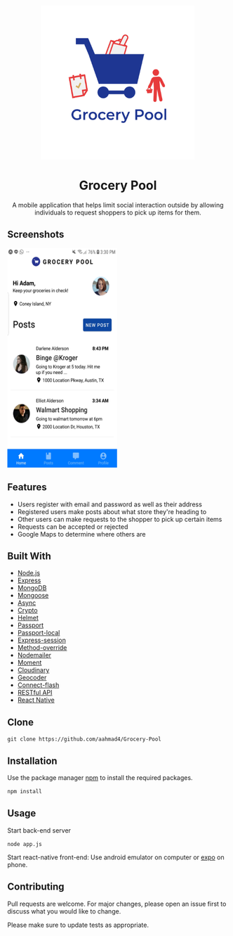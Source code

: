 <p align="center"> 
  <img src="logo.png" align="" alt="Logo" height="350px" width="350px">
</p>
 
<h1 align="center">Grocery Pool</h1> 

<p align="center">
A mobile application that helps limit social interaction outside by allowing individuals to request shoppers to pick up items for them.
</p>

## Screenshots

<img src="grocery_pool_feed.jpg" height="500px" width="250px">

## Features 

* Users register with email and password as well as their address
* Registered users make posts about what store they're heading to
* Other users can make requests to the shopper to pick up certain items
* Requests can be accepted or rejected
* Google Maps to determine where others are

## Built With

* [Node.js](https://nodejs.org/)
* [Express](https://expressjs.com/)
* [MongoDB](https://www.mongodb.com/)
* [Mongoose](http://mongoosejs.com/)
* [Async](http://caolan.github.io/async/)
* [Crypto](https://nodejs.org/api/crypto.html#crypto_crypto)
* [Helmet](https://helmetjs.github.io/)
* [Passport](http://www.passportjs.org/)
* [Passport-local](https://github.com/jaredhanson/passport-local#passport-local)
* [Express-session](https://github.com/expressjs/session#express-session)
* [Method-override](https://github.com/expressjs/method-override#method-override)
* [Nodemailer](https://nodemailer.com/about/)
* [Moment](https://momentjs.com/)
* [Cloudinary](https://cloudinary.com/)
* [Geocoder](https://github.com/wyattdanger/geocoder#geocoder)
* [Connect-flash](https://github.com/jaredhanson/connect-flash#connect-flash)
* [RESTful API](https://restfulapi.net/)
* [React Native](https://reactnative.dev/)

## Clone

```
git clone https://github.com/aahmad4/Grocery-Pool
```

## Installation

Use the package manager [npm](https://www.npmjs.com/) to install the required packages.

```bash
npm install 
```

## Usage

Start back-end server
```
node app.js
```
Start react-native front-end: Use android emulator on computer or [expo](https://expo.io/) on phone.


## Contributing

Pull requests are welcome. For major changes, please open an issue first to discuss what you would like to change.

Please make sure to update tests as appropriate.
